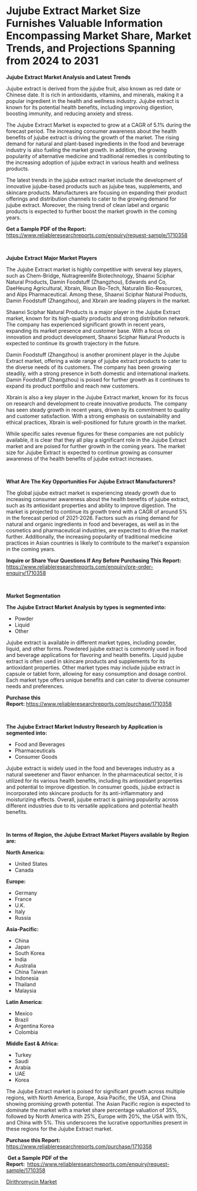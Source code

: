 <p><h1>Jujube Extract Market Size Furnishes Valuable Information Encompassing Market Share, Market Trends, and Projections Spanning from 2024 to 2031</h1></p><p><strong>Jujube Extract Market Analysis and Latest Trends</strong></p>
<p><p>Jujube extract is derived from the jujube fruit, also known as red date or Chinese date. It is rich in antioxidants, vitamins, and minerals, making it a popular ingredient in the health and wellness industry. Jujube extract is known for its potential health benefits, including improving digestion, boosting immunity, and reducing anxiety and stress.</p><p>The Jujube Extract Market is expected to grow at a CAGR of 5.1% during the forecast period. The increasing consumer awareness about the health benefits of jujube extract is driving the growth of the market. The rising demand for natural and plant-based ingredients in the food and beverage industry is also fueling the market growth. In addition, the growing popularity of alternative medicine and traditional remedies is contributing to the increasing adoption of jujube extract in various health and wellness products.</p><p>The latest trends in the jujube extract market include the development of innovative jujube-based products such as jujube teas, supplements, and skincare products. Manufacturers are focusing on expanding their product offerings and distribution channels to cater to the growing demand for jujube extract. Moreover, the rising trend of clean label and organic products is expected to further boost the market growth in the coming years.</p></p>
<p><strong>Get a Sample PDF of the Report:&nbsp;</strong> <a href="https://www.reliableresearchreports.com/enquiry/request-sample/1710358">https://www.reliableresearchreports.com/enquiry/request-sample/1710358</a></p>
<p>&nbsp;</p>
<p><strong>Jujube Extract Major Market Players</strong></p>
<p><p>The Jujube Extract market is highly competitive with several key players, such as Chem-Bridge, Nutragreenlife Biotechnology, Shaanxi Sciphar Natural Products, Damin Foodstuff (Zhangzhou), Edwards and Co, DaeHeung Agricultural, Xbrain, Risun Bio-Tech, Naturalin Bio-Resources, and Alps Pharmaceutical. Among these, Shaanxi Sciphar Natural Products, Damin Foodstuff (Zhangzhou), and Xbrain are leading players in the market.</p><p>Shaanxi Sciphar Natural Products is a major player in the Jujube Extract market, known for its high-quality products and strong distribution network. The company has experienced significant growth in recent years, expanding its market presence and customer base. With a focus on innovation and product development, Shaanxi Sciphar Natural Products is expected to continue its growth trajectory in the future.</p><p>Damin Foodstuff (Zhangzhou) is another prominent player in the Jujube Extract market, offering a wide range of jujube extract products to cater to the diverse needs of its customers. The company has been growing steadily, with a strong presence in both domestic and international markets. Damin Foodstuff (Zhangzhou) is poised for further growth as it continues to expand its product portfolio and reach new customers.</p><p>Xbrain is also a key player in the Jujube Extract market, known for its focus on research and development to create innovative products. The company has seen steady growth in recent years, driven by its commitment to quality and customer satisfaction. With a strong emphasis on sustainability and ethical practices, Xbrain is well-positioned for future growth in the market.</p><p>While specific sales revenue figures for these companies are not publicly available, it is clear that they all play a significant role in the Jujube Extract market and are poised for further growth in the coming years. The market size for Jujube Extract is expected to continue growing as consumer awareness of the health benefits of jujube extract increases.</p></p>
<p>&nbsp;</p>
<p><strong>What Are The Key Opportunities For Jujube Extract Manufacturers?</strong></p>
<p><p>The global jujube extract market is experiencing steady growth due to increasing consumer awareness about the health benefits of jujube extract, such as its antioxidant properties and ability to improve digestion. The market is projected to continue its growth trend with a CAGR of around 5% in the forecast period of 2021-2026. Factors such as rising demand for natural and organic ingredients in food and beverages, as well as in the cosmetics and pharmaceutical industries, are expected to drive the market further. Additionally, the increasing popularity of traditional medicine practices in Asian countries is likely to contribute to the market's expansion in the coming years.</p></p>
<p><strong>Inquire or Share Your Questions If Any Before Purchasing This Report:</strong> <a href="https://www.reliableresearchreports.com/enquiry/pre-order-enquiry/1710358">https://www.reliableresearchreports.com/enquiry/pre-order-enquiry/1710358</a></p>
<p>&nbsp;</p>
<p><strong>Market Segmentation</strong></p>
<p><strong>The Jujube Extract Market Analysis by types is segmented into:</strong></p>
<p><ul><li>Powder</li><li>Liquid</li><li>Other</li></ul></p>
<p><p>Jujube extract is available in different market types, including powder, liquid, and other forms. Powdered jujube extract is commonly used in food and beverage applications for flavoring and health benefits. Liquid jujube extract is often used in skincare products and supplements for its antioxidant properties. Other market types may include jujube extract in capsule or tablet form, allowing for easy consumption and dosage control. Each market type offers unique benefits and can cater to diverse consumer needs and preferences.</p></p>
<p><strong>Purchase this Report:&nbsp;</strong><a href="https://www.reliableresearchreports.com/purchase/1710358">https://www.reliableresearchreports.com/purchase/1710358</a></p>
<p>&nbsp;</p>
<p><strong>The Jujube Extract Market Industry Research by Application is segmented into:</strong></p>
<p><ul><li>Food and Beverages</li><li>Pharmaceuticals</li><li>Consumer Goods</li></ul></p>
<p><p>Jujube extract is widely used in the food and beverages industry as a natural sweetener and flavor enhancer. In the pharmaceutical sector, it is utilized for its various health benefits, including its antioxidant properties and potential to improve digestion. In consumer goods, jujube extract is incorporated into skincare products for its anti-inflammatory and moisturizing effects. Overall, jujube extract is gaining popularity across different industries due to its versatile applications and potential health benefits.</p></p>
<p>&nbsp;</p>
<p><strong>In terms of Region, the Jujube Extract Market Players available by Region are:</strong></p>
<p>
    <p> <strong> North America: </strong>
        <ul>
            <li>United States</li>
            <li>Canada</li>
        </ul>
        </p> 
    <p> <strong> Europe: </strong>
        <ul>
            <li>Germany</li>
            <li>France</li>
            <li>U.K.</li>
            <li>Italy</li>
            <li>Russia</li>
        </ul>
        </p> 
    <p> <strong> Asia-Pacific: </strong>
        <ul>
            <li>China</li>
            <li>Japan</li>
            <li>South Korea</li>
            <li>India</li>
            <li>Australia</li>
            <li>China Taiwan</li>
            <li>Indonesia</li>
            <li>Thailand</li>
            <li>Malaysia</li>
        </ul>
        </p> 
    <p> <strong> Latin America: </strong>
        <ul>
            <li>Mexico</li>
            <li>Brazil</li>
            <li>Argentina Korea</li>
            <li>Colombia</li>
        </ul>
        </p> 
    <p> <strong> Middle East & Africa: </strong>
        <ul>
            <li>Turkey</li>
            <li>Saudi</li>
            <li>Arabia</li>
            <li>UAE</li>
            <li>Korea</li>
        </ul>
    </p>
    </p>
<p><p>The Jujube Extract market is poised for significant growth across multiple regions, with North America, Europe, Asia Pacific, the USA, and China showing promising growth potential. The Asian Pacific region is expected to dominate the market with a market share percentage valuation of 35%, followed by North America with 25%, Europe with 20%, the USA with 15%, and China with 5%. This underscores the lucrative opportunities present in these regions for the Jujube Extract market.</p></p>
<p><strong>Purchase this Report: </strong><a href="https://www.reliableresearchreports.com/purchase/1710358">https://www.reliableresearchreports.com/purchase/1710358</a></p>
<p>&nbsp;<strong>Get a Sample PDF of the Report:&nbsp;&nbsp;</strong><a href="https://www.reliableresearchreports.com/enquiry/request-sample/1710358">https://www.reliableresearchreports.com/enquiry/request-sample/1710358</a></p>
<p><strong></strong></p>
<p><p><a href="https://github.com/moyahfrancoestellec51j635wcx/Market-Research-Report-List-1/blob/main/dirithromycin-market.md">Dirithromycin Market</a></p></p>